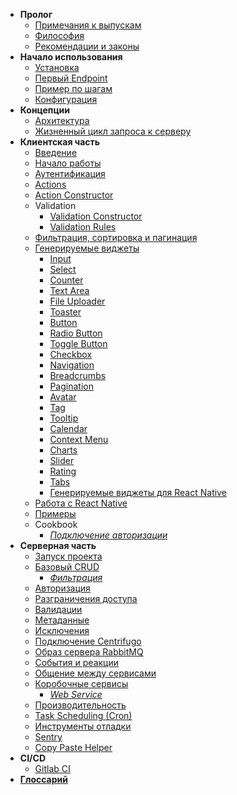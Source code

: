 * **Пролог**
  * [Примечания к выпускам](/v2/prologue/realease_notes.md)
  * [Философия](/v2/prologue/philosophy.md)
  * [Рекомендации и законы](/v2/prologue/recommendations_and_laws.md)
* **Начало использования**
  * [Установка](/v2/getting_started/install.md)
  * [Первый Endpoint](/v2/getting_started/first_endpoint.md)
  * [Пример по шагам](/v2/getting_started/step_by_step.md)
  * [Конфигурация](/v2/getting_started/configuration.md)
* **Концепции**
  * [Архитектура](/v2/concepts/architecture.md)
  * [Жизненный цикл запроса к серверу](/v2/concepts/request_to_server_lifecycle.md)
* **Клиентская часть**
  * [Введение](/v2/client/intro.md)
  * [Начало работы](/v2/client/start.md)
  * [Аутентификация](/v2/client/auth.md)
  * [Actions](/v2/client/actions.md)
  * [Action Constructor](/v2/client/action_constructor.md)
  * Validation
    * [Validation Constructor](/v2/client/validation.md)
    * [Validation Rules](/v2/client/validation_rules.md)
  * [Фильтрация, сортировка и пагинация](/v2/client/filters_orders.md)
  * [Генерируемые виджеты](/v2/client/widgets/start_config.md)
    * [Input](/v2/client/widgets/input.md)
    * [Select](/v2/client/widgets/select.md)
    * [Counter](/v2/client/widgets/counter.md)
    * [Text Area](/v2/client/widgets/text_area.md)
    * [File Uploader](/v2/client/widgets/file_uploader.md)
    * [Toaster](/v2/client/widgets/toaster.md)
    * [Button](/v2/client/widgets/button.md)
    * [Radio Button](/v2/client/widgets/radio.md)
    * [Toggle Button](/v2/client/widgets/toggle.md)
    * [Checkbox](/v2/client/widgets/checkbox.md)
    * [Navigation](/v2/client/widgets/sidebar.md)
    * [Breadcrumbs](/v2/client/widgets/breadcrumbs.md)
    * [Pagination](/v2/client/widgets/pagination.md)
    * [Avatar](/v2/client/widgets/avatar.md)
    * [Tag](/v2/client/widgets/tag.md)
    * [Tooltip](/v2/client/widgets/tooltip.md)
    * [Calendar](/v2/client/widgets/calendar.md)
    * [Context Menu](/v2/client/widgets/context_menu.md)
    * [Charts](/v2/client/widgets/charts.md)
    * [Slider](/v2/client/widgets/slider.md)
    * [Rating](/v2/client/widgets/rating.md)
    * [Tabs](/v2/client/widgets/tabs.md)
    * [Генерируемые виджеты для React Native](/v2/client/widgets/react_native.md)
  * [Работа с React Native](/v2/client/react_native.md)
  * [Примеры](/v2/client/examples.md)
  * Cookbook
    * [*Подключение авторизации*](/v2/client/example_auth.md)
* **Серверная часть**
  * [Запуск проекта](/v2/server/ways_to_start_and_stop_service.md)
  * [Базовый CRUD](/v2/server/crud/index.md)
    * [*Фильтрация*](/v2/server/crud/filters.md)
  * [Авторизация](/v2/server/authorization.md)
  * [Разграничения доступа](/v2/server/access_control.md)
  * [Валидации](/v2/server/validation.md)
  * [Метаданные](/v2/server/metadata.md)
  * [Исключения](/v2/server/exception.md)
  * [Подключение Centrifugo](/v2/server/centrifugo.md)
  * [Образ сервера RabbitMQ](/v2/server/rabbitmq_image.md)
  * [События и реакции](/v2/server/events.md)
  * [Общение между сервисами](/v2server/services_communication.md)
  * [Коробочные сервисы](/v2)
    * [*Web Service*](/v2/server/services/web_service.md)
  * [Производительность](/v2/server/performance.md)
  * [Task Scheduling (Cron)](/v2server/task_schedule.md)
  * [Инструменты отладки](/v2/server/logging/debug.md)
  * [Sentry](/v2/server/logging/sentry.md)
  * [Copy Paste Helper](/v2/server/copy_paste_helper.md)
* **CI/CD**
  * [Gitlab CI](/v2/cicd/gitlab_ci/index.md)
* [**Глоссарий**](/_glossary.md)
